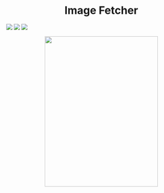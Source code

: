 <p align="center">
  <h1 align="center">Image Fetcher</h1>
</p>

![](https://img.shields.io/badge/iOS-15.0+-blue.svg)
![](https://img.shields.io/badge/Xcode-16.0+-blue.svg)
![](https://img.shields.io/badge/-Swift-red.svg)

<p align="center">
   <a href="url"><img src="https://github.com/pamelahdrz/ImageFetcher/assets/139024919/ef240692-ac86-41ac-8ebd-6ae385becd2f" height="400" width="300"></a>
</p>

